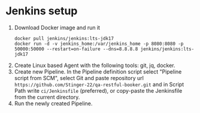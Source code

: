 # Jenkins setup

1. Download Docker image and run it
    ```
    docker pull jenkins/jenkins:lts-jdk17
    docker run -d -v jenkins_home:/var/jenkins_home -p 8080:8080 -p 50000:50000 --restart=on-failure --dns=8.8.8.8 jenkins/jenkins:lts-jdk17
    ```
2. Create Linux based Agent with the following tools: git, jq, docker.
3. Create new Pipeline. In the Pipeline definition script select "Pipeline script from SCM", select Git and paste repository url `https://github.com/Stinger-22/qa-restful-booker.git` and in Script Path write `ci/Jenkinsfile` (preferred), or copy-paste the Jenkinsfile from the current directory.
4. Run the newly created Pipeline.